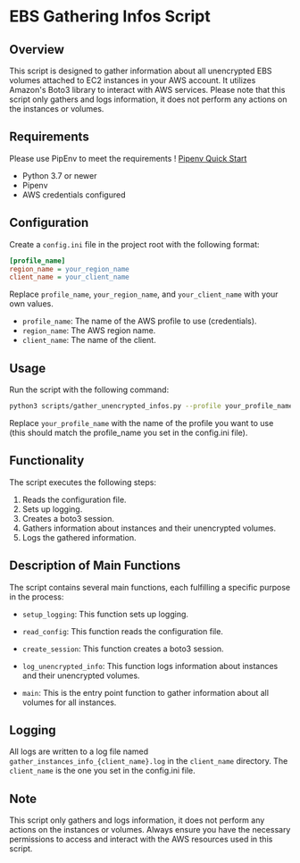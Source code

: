 # EBS Gathering Infos Script

## Overview
This script is designed to gather information about all unencrypted EBS volumes attached to EC2 instances in your AWS account. It utilizes Amazon's Boto3 library to interact with AWS services. Please note that this script only gathers and logs information, it does not perform any actions on the instances or volumes.

## Requirements

Please use PipEnv to meet the requirements ! [Pipenv Quick Start](README.md#3-using-pipenv-for-dependency-management)
- Python 3.7 or newer
- Pipenv
- AWS credentials configured

## Configuration
Create a `config.ini` file in the project root with the following format:

```ini
[profile_name]
region_name = your_region_name
client_name = your_client_name
```

Replace `profile_name`, `your_region_name`, and `your_client_name` with your own values.

- `profile_name`: The name of the AWS profile to use (credentials).
- `region_name`: The AWS region name.
- `client_name`: The name of the client.

## Usage
Run the script with the following command:

```bash
python3 scripts/gather_unencrypted_infos.py --profile your_profile_name
```

Replace `your_profile_name` with the name of the profile you want to use (this should match the profile_name you set in the config.ini file).

## Functionality
The script executes the following steps:

1. Reads the configuration file.
2. Sets up logging.
3. Creates a boto3 session.
4. Gathers information about instances and their unencrypted volumes.
5. Logs the gathered information.

## Description of Main Functions

The script contains several main functions, each fulfilling a specific purpose in the process:

- `setup_logging`: This function sets up logging.

- `read_config`: This function reads the configuration file.

- `create_session`: This function creates a boto3 session.

- `log_unencrypted_info`: This function logs information about instances and their unencrypted volumes.

- `main`: This is the entry point function to gather information about all volumes for all instances.

## Logging
All logs are written to a log file named `gather_instances_info_{client_name}.log` in the `client_name` directory. The `client_name` is the one you set in the config.ini file.

## Note
This script only gathers and logs information, it does not perform any actions on the instances or volumes. Always ensure you have the necessary permissions to access and interact with the AWS resources used in this script.
